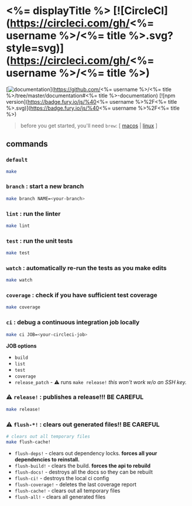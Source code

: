 # <%= displayTitle %> [![CircleCI](https://circleci.com/gh/<%= username %>/<%= title %>.svg?style=svg)](https://circleci.com/gh/<%= username %>/<%= title %>)

[![documentation](https://img.shields.io/badge/documentation-blue.svg)](https://github.com/<%= username %>/<%= title %>/tree/master/documentation#<%= title %>-documentation) [![npm version](https://badge.fury.io/js/%40<%= username %>%2F<%= title %>.svg)](https://badge.fury.io/js/%40<%= username %>%2F<%= title %>)

> before you get started, you'll need `brew`: [ [macos](https://brew.sh/) | [linux](https://docs.brew.sh/Homebrew-on-Linux) ]

## commands

### `default`

```sh
make
```

### `branch` :  start a new branch

```sh
make branch NAME=<your-branch>
```

### `lint` : run the linter

```sh
make lint
```

### `test` : run the unit tests

```sh
make test
```

### `watch` : automatically re-run the tests as you make edits

```sh
make watch
```

### `coverage` : check if you have sufficient test coverage

```sh
make coverage
```

### `ci` : debug a continuous integration job locally

```sh
make ci JOB=<your-circleci-job>
```

**JOB options**

 - `build`
 - `list`
 - `test`
 - `coverage`
 - `release_patch` - ⚠️ runs `make release!` _this won't work w/o an SSH key._

### ⚠️ `release!` : publishes a release!!! **BE CAREFUL**

```sh
make release!
```

### ⚠️ `flush-*!` : clears out generated files!! **BE CAREFUL**

```sh
# clears out all temporary files
make flush-cache!
```

 - `flush-deps!` - clears out dependency locks. **forces all your dependencies to reinstall.**
 - `flush-build!` - clears the build. **forces the api to rebuild**
 - `flush-docs!` - destroys all the docs so they can be rebuilt
 - `flush-ci!` - destroys the local ci config
 - `flush-coverage!` - deletes the last coverage report
 - `flush-cache!` - clears out all temporary files
 - `flush-all!` - clears all generated files
